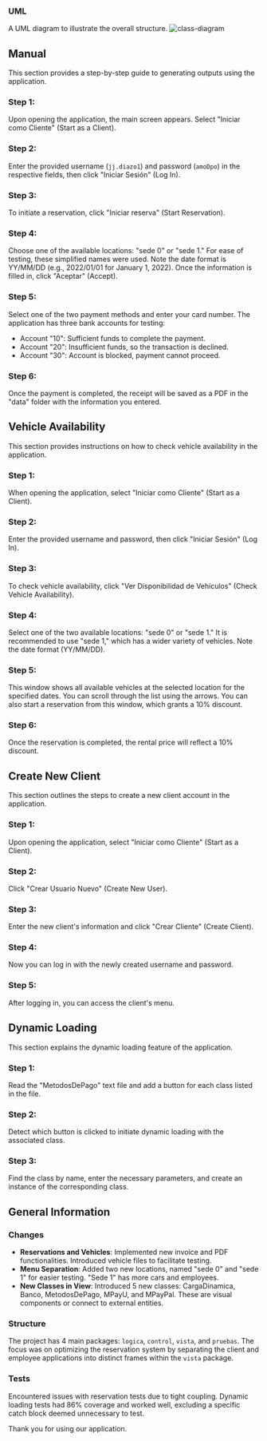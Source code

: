 ### UML
A UML diagram to illustrate the overall structure.
![class-diagram](https://github.com/Proyecto3-Dpoo-grupo11/Proyecto-3/assets/123647043/15041271-b44b-4bd5-bbf3-e645aac3eea2)

## Manual
This section provides a step-by-step guide to generating outputs using the application.

### Step 1:
Upon opening the application, the main screen appears. Select "Iniciar como Cliente" (Start as a Client).

### Step 2:
Enter the provided username (`jj.diazo1`) and password (`amoDpo`) in the respective fields, then click "Iniciar Sesión" (Log In).

### Step 3:
To initiate a reservation, click "Iniciar reserva" (Start Reservation).

### Step 4:
Choose one of the available locations: "sede 0" or "sede 1." For ease of testing, these simplified names were used. Note the date format is YY/MM/DD (e.g., 2022/01/01 for January 1, 2022). Once the information is filled in, click "Aceptar" (Accept).

### Step 5:
Select one of the two payment methods and enter your card number. The application has three bank accounts for testing:
- Account "10": Sufficient funds to complete the payment.
- Account "20": Insufficient funds, so the transaction is declined.
- Account "30": Account is blocked, payment cannot proceed.

### Step 6:
Once the payment is completed, the receipt will be saved as a PDF in the "data" folder with the information you entered.

## Vehicle Availability
This section provides instructions on how to check vehicle availability in the application.

### Step 1:
When opening the application, select "Iniciar como Cliente" (Start as a Client).

### Step 2:
Enter the provided username and password, then click "Iniciar Sesión" (Log In).

### Step 3:
To check vehicle availability, click "Ver Disponibilidad de Vehículos" (Check Vehicle Availability).

### Step 4:
Select one of the two available locations: "sede 0" or "sede 1." It is recommended to use "sede 1," which has a wider variety of vehicles. Note the date format (YY/MM/DD). 

### Step 5:
This window shows all available vehicles at the selected location for the specified dates. You can scroll through the list using the arrows. You can also start a reservation from this window, which grants a 10% discount.

### Step 6:
Once the reservation is completed, the rental price will reflect a 10% discount.

## Create New Client
This section outlines the steps to create a new client account in the application.

### Step 1:
Upon opening the application, select "Iniciar como Cliente" (Start as a Client).

### Step 2:
Click "Crear Usuario Nuevo" (Create New User).

### Step 3:
Enter the new client's information and click "Crear Cliente" (Create Client).

### Step 4:
Now you can log in with the newly created username and password.

### Step 5:
After logging in, you can access the client's menu.

## Dynamic Loading
This section explains the dynamic loading feature of the application.

### Step 1:
Read the "MetodosDePago" text file and add a button for each class listed in the file.

### Step 2:
Detect which button is clicked to initiate dynamic loading with the associated class.

### Step 3:
Find the class by name, enter the necessary parameters, and create an instance of the corresponding class.

## General Information

### Changes
- **Reservations and Vehicles**: Implemented new invoice and PDF functionalities. Introduced vehicle files to facilitate testing.
- **Menu Separation**: Added two new locations, named "sede 0" and "sede 1" for easier testing. "Sede 1" has more cars and employees.
- **New Classes in View**: Introduced 5 new classes: CargaDinamica, Banco, MetodosDePago, MPayU, and MPayPal. These are visual components or connect to external entities. 

### Structure
The project has 4 main packages: `logica`, `control`, `vista`, and `pruebas`. The focus was on optimizing the reservation system by separating the client and employee applications into distinct frames within the `vista` package.

### Tests
Encountered issues with reservation tests due to tight coupling. Dynamic loading tests had 86% coverage and worked well, excluding a specific catch block deemed unnecessary to test.

Thank you for using our application.
